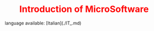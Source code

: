 <div align="center">
<h1><span style="color:red">Introduction of MicroSoftware</span></h1>
</div>
language available: [Italian](./IT_.md)
